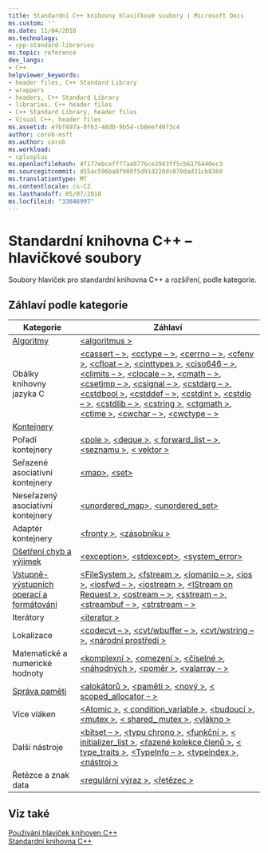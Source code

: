 ```yaml
---
title: Standardní C++ knihovny hlavičkové soubory | Microsoft Docs
ms.custom: ''
ms.date: 11/04/2016
ms.technology:
- cpp-standard-libraries
ms.topic: reference
dev_langs:
- C++
helpviewer_keywords:
- header files, C++ Standard Library
- wrappers
- headers, C++ Standard Library
- libraries, C++ header files
- C++ Standard Library, header files
- Visual C++, header files
ms.assetid: e7bf497a-0f63-48d0-9b54-cb0eef4073c4
author: corob-msft
ms.author: corob
ms.workload:
- cplusplus
ms.openlocfilehash: 4f177ebceff77aa9776ce2943ff5cb6176440ec3
ms.sourcegitcommit: d55ac596ba8f908f5d91d228dc070dad31cb8360
ms.translationtype: MT
ms.contentlocale: cs-CZ
ms.lasthandoff: 05/07/2018
ms.locfileid: "33846997"
---
```

# <a name="c-standard-library-header-files"></a>Standardní knihovna C++ – hlavičkové soubory

Soubory hlaviček pro standardní knihovna C++ a rozšíření, podle kategorie.

## <a name="headers-by-category"></a>Záhlaví podle kategorie

|Kategorie|Záhlaví|
|-|-|
|[Algoritmy](../cpp/algorithms-modern-cpp.md)|[\<algoritmus >](../standard-library/algorithm.md)|
|Obálky knihovny jazyka C|[\<cassert – >](../standard-library/cassert.md), [ \<cctype – >](../standard-library/cctype.md), [ \<cerrno – >](../standard-library/cerrno.md), [ \<cfenv >](../standard-library/cfenv.md), [ \<cfloat – >](../standard-library/cfloat.md), [ \<cinttypes >](../standard-library/cinttypes.md), [ \<ciso646 – >](../standard-library/ciso646.md), [ \<climits – >](../standard-library/climits.md), [ \<clocale – >](../standard-library/clocale.md), [ \<cmath – >](../standard-library/cmath.md), [ \<csetjmp – >](../standard-library/csetjmp.md), [ \<csignal – >](../standard-library/csignal.md), [ \<cstdarg – >](../standard-library/cstdarg.md), [ \<cstdbool >](../standard-library/cstdbool.md), [ \<cstddef – >](../standard-library/cstddef.md), [ \<cstdint >](../standard-library/cstdint.md), [ \<cstdio – >](../standard-library/cstdio.md), [ \<cstdlib – >](../standard-library/cstdlib.md), [ \<cstring >](../standard-library/cstring.md), [ \<ctgmath >](../standard-library/ctgmath.md), [ \<ctime >](../standard-library/ctime.md), [ \<cwchar – >](../standard-library/cwchar.md), [ \<cwctype – >](../standard-library/cwctype.md)|
|[Kontejnery](../cpp/containers-modern-cpp.md)||
|Pořadí kontejnery|[\<pole >](../standard-library/array.md), [ \<deque >](../standard-library/deque.md), [< forward_list – >](../standard-library/forward-list.md), [ \<seznamu >](../standard-library/list.md), [ \< vektor >](../standard-library/vector.md)|
|Seřazené asociativní kontejnery| [\<map>](../standard-library/map.md), [\<set>](../standard-library/set.md)|
|Neseřazený asociativní kontejnery|[<unordered_map>](../standard-library/unordered-map.md), [<unordered_set>](../standard-library/unordered-set.md)|
|Adaptér kontejnery|[\<fronty >](../standard-library/queue.md), [ \<zásobníku >](../standard-library/stack.md)|
|[Ošetření chyb a výjimek](../cpp/errors-and-exception-handling-modern-cpp.md)|[\<exception>](../standard-library/exception.md), [\<stdexcept>](../standard-library/stdexcept.md), [<system_error>](../standard-library/system-error.md)|
|[Vstupně-výstupních operací a formátování](../cpp/string-and-i-o-formatting-modern-cpp.md)|[\<FileSystem >](../standard-library/filesystem.md), [ \<fstream >](../standard-library/fstream.md), [ \<iomanip – >](../standard-library/iomanip.md), [ \<ios >](../standard-library/ios.md), [ \<iosfwd – >](../standard-library/iosfwd.md), [ \<iostream >](../standard-library/iostream.md), [ \<IStream on Request >](../standard-library/istream.md), [ \<ostream – >](../standard-library/ostream.md), [ \<sstream – >](../standard-library/sstream.md), [ \<streambuf – >](../standard-library/streambuf.md), [ \<strstream – >](../standard-library/strstream.md)|
|Iterátory|[\<iterator >](../standard-library/iterator.md)|
|Lokalizace|[\<codecvt – >](../standard-library/codecvt.md), [ \<cvt/wbuffer – >](../standard-library/cvt-wbuffer.md), [ \<cvt/wstring – >](../standard-library/cvt-wstring.md), [ \<národní prostředí >](../standard-library/locale.md)|
|Matematické a numerické hodnoty|[\<komplexní >](../standard-library/complex.md), [ \<omezení >](../standard-library/limits.md), [ \<číselné >](../standard-library/numeric.md), [ \<náhodných >](../standard-library/random.md), [ \<poměr >](../standard-library/ratio.md), [ \<valarray – >](../standard-library/valarray.md)|
|[Správa paměti](../cpp/smart-pointers-modern-cpp.md)|[\<alokátorů >](../standard-library/allocators-header.md), [ \<paměti >](../standard-library/memory.md), [ \<nový >](../standard-library/new.md), [< scoped_allocator – >](../standard-library/scoped-allocator.md)|
|Více vláken|[\<Atomic >](../standard-library/atomic.md), [< condition_variable >](../standard-library/condition-variable.md), [ \<budoucí >](../standard-library/future.md), [ \<mutex >](../standard-library/mutex.md), [< shared_ mutex >](../standard-library/shared-mutex.md), [ \<vlákno >](../standard-library/thread.md)|
|Další nástroje|[\<bitset – >](../standard-library/bitset.md), [ \<typu chrono >](../standard-library/chrono.md), [ \<funkční >](../standard-library/functional.md), [< initializer_list >](../standard-library/initializer-list.md), [ \<řazené kolekce členů >](../standard-library/tuple.md), [< type_traits >](../standard-library/type-traits.md), [ \<TypeInfo – >](../standard-library/typeinfo.md), [ \<typeindex >](../standard-library/typeindex.md), [ \<nástroj >](../standard-library/utility.md)|
|Řetězce a znak data|[\<regulární výraz >](../standard-library/regex.md), [ \<řetězec >](../standard-library/string.md)

## <a name="see-also"></a>Viz také

[Používání hlaviček knihoven C++](../standard-library/using-cpp-library-headers.md)<br/>
[Standardní knihovna C++](../standard-library/cpp-standard-library-reference.md)<br/>
